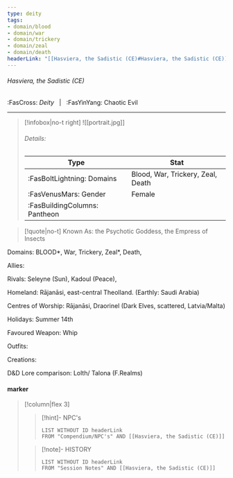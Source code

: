 ```yaml
---
type: deity
tags:
- domain/blood
- domain/war
- domain/trickery
- domain/zeal
- domain/death
headerLink: "[[Hasviera, the Sadistic (CE)#Hasviera, the Sadistic (CE)]]"
---
```


###### Hasviera, the Sadistic (CE)
<span class="sub2">:FasCross: *Deity* &nbsp; | &nbsp; :FasYinYang: Chaotic Evil</span>
___

> [!infobox|no-t right]
> ![[portrait.jpg]]
> ###### Details:
> | Type | Stat |
> | ---- | ---- |
> | :FasBoltLightning: Domains | Blood, War, Trickery, Zeal, Death |
> | :FasVenusMars: Gender | Female |
> | :FasBuildingColumns: Pantheon |  |

> [!quote|no-t]
>Known As: the Psychotic Goddess, the Empress of Insects

Domains: BLOOD*, War, Trickery, Zeal*, Death, 

Allies: 

Rivals: Seleyne (Sun), Kadoul (Peace), 

Homeland: Rājanāsi, east-central Theolland. (Earthly: Saudi Arabia) 

Centres of Worship: Rājanāsi, Draorinel (Dark Elves, scattered, Latvia/Malta)

Holidays: Summer 14th

Favoured Weapon: Whip

Outfits: 

Creations: 

D&D Lore comparison: Lolth/ Talona (F.Realms)

#### marker
> [!column|flex 3]
>> [!hint]-  NPC's
>>```dataview
>>LIST WITHOUT ID headerLink
>>FROM "Compendium/NPC's" AND [[Hasviera, the Sadistic (CE)]] 
>
>>[!note]- HISTORY
>>```dataview
>>LIST WITHOUT ID headerLink
>>FROM "Session Notes" AND [[Hasviera, the Sadistic (CE)]]